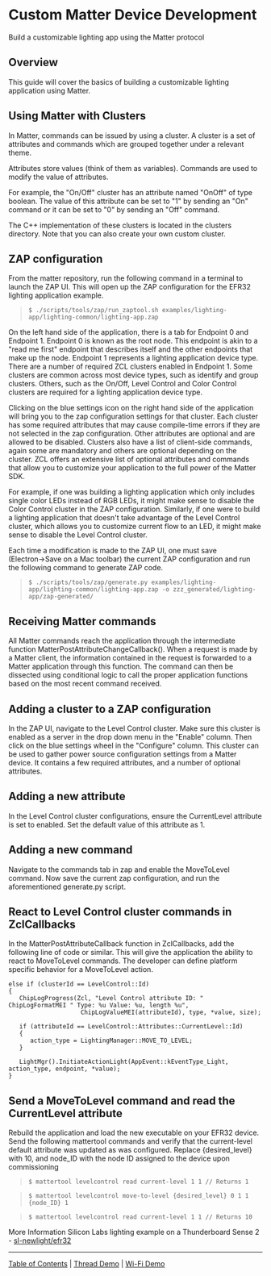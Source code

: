 # Custom Matter Device Development

Build a customizable lighting app using the Matter protocol

## Overview

This guide will cover the basics of building a customizable lighting application
using Matter.

## Using Matter with Clusters

In Matter, commands can be issued by using a cluster. A cluster is a set of
attributes and commands which are grouped together under a relevant theme.

Attributes store values (think of them as variables). Commands are used to
modify the value of attributes.

For example, the "On/Off" cluster has an attribute named "OnOff" of type
boolean. The value of this attribute can be set to "1" by sending an "On"
command or it can be set to "0" by sending an "Off" command.

The C++ implementation of these clusters is located in the clusters directory.
Note that you can also create your own custom cluster.

## ZAP configuration

From the matter repository, run the following command in a terminal to launch
the ZAP UI. This will open up the ZAP configuration for the EFR32 lighting
application example.

> `$ ./scripts/tools/zap/run_zaptool.sh examples/lighting-app/lighting-common/lighting-app.zap`

On the left hand side of the application, there is a tab for Endpoint 0 and
Endpoint 1. Endpoint 0 is known as the root node. This endpoint is akin to a
"read me first" endpoint that describes itself and the other endpoints that make
up the node. Endpoint 1 represents a lighting application device type. There are
a number of required ZCL clusters enabled in Endpoint 1. Some clusters are
common across most device types, such as identify and group clusters. Others,
such as the On/Off, Level Control and Color Control clusters are required for a
lighting application device type.

Clicking on the blue settings icon on the right hand side of the application
will bring you to the zap configuration settings for that cluster. Each cluster
has some required attributes that may cause compile-time errors if they are not
selected in the zap configuration. Other attributes are optional and are allowed
to be disabled. Clusters also have a list of client-side commands, again some
are mandatory and others are optional depending on the cluster. ZCL offers an
extensive list of optional attributes and commands that allow you to customize
your application to the full power of the Matter SDK.

For example, if one was building a lighting application which only includes
single color LEDs instead of RGB LEDs, it might make sense to disable the Color
Control cluster in the ZAP configuration. Similarly, if one were to build a
lighting application that doesn't take advantage of the Level Control cluster,
which allows you to customize current flow to an LED, it might make sense to
disable the Level Control cluster.

Each time a modification is made to the ZAP UI, one must save (Electron→Save on
a Mac toolbar) the current ZAP configuration and run the following command to
generate ZAP code.

> `$ ./scripts/tools/zap/generate.py examples/lighting-app/lighting-common/lighting-app.zap -o zzz_generated/lighting-app/zap-generated/`

## Receiving Matter commands

All Matter commands reach the application through the intermediate function
MatterPostAttributeChangeCallback(). When a request is made by a Matter client,
the information contained in the request is forwarded to a Matter application
through this function. The command can then be dissected using conditional logic
to call the proper application functions based on the most recent command
received.

## Adding a cluster to a ZAP configuration

In the ZAP UI, navigate to the Level Control cluster. Make sure this cluster is
enabled as a server in the drop down menu in the "Enable" column. Then click on
the blue settings wheel in the "Configure" column. This cluster can be used to
gather power source configuration settings from a Matter device. It contains a
few required attributes, and a number of optional attributes.

## Adding a new attribute

In the Level Control cluster configurations, ensure the CurrentLevel attribute
is set to enabled. Set the default value of this attribute as 1.

## Adding a new command

Navigate to the commands tab in zap and enable the MoveToLevel command. Now save
the current zap configuration, and run the aforementioned generate.py script.

## React to Level Control cluster commands in ZclCallbacks

In the MatterPostAttributeCallback function in ZclCallbacks, add the following
line of code or similar. This will give the application the ability to react to
MoveToLevel commands. The developer can define platform specific behavior for a
MoveToLevel action.

    else if (clusterId == LevelControl::Id)
    {
       ChipLogProgress(Zcl, "Level Control attribute ID: " ChipLogFormatMEI " Type: %u Value: %u, length %u",
                        ChipLogValueMEI(attributeId), type, *value, size);

       if (attributeId == LevelControl::Attributes::CurrentLevel::Id)
       {
          action_type = LightingManager::MOVE_TO_LEVEL;
       }

       LightMgr().InitiateActionLight(AppEvent::kEventType_Light, action_type, endpoint, *value);
    }

## Send a MoveToLevel command and read the CurrentLevel attribute

Rebuild the application and load the new executable on your EFR32 device. Send
the following mattertool commands and verify that the current-level default
attribute was updated as was configured. Replace {desired_level} with 10, and
node_ID with the node ID assigned to the device upon commissioning

> `$ mattertool levelcontrol read current-level 1 1 // Returns 1`

> `$ mattertool levelcontrol move-to-level {desired_level} 0 1 1 {node_ID} 1`

> `$ mattertool levelcontrol read current-level 1 1 // Returns 10`

More Information Silicon Labs lighting example on a Thunderboard Sense 2 -
[sl-newlight/efr32](../../../silabs_examples/sl-newLight/efr32/README.md)

---

[Table of Contents](../README.md) | [Thread Demo](../thread/DEMO_OVERVIEW.md) |
[Wi-Fi Demo](../wifi/DEMO_OVERVIEW.md)
